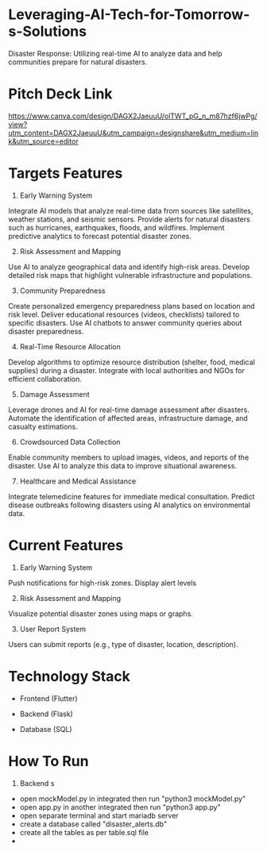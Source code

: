 # Leveraging-AI-Tech-for-Tomorrow-s-Solutions
Disaster Response: Utilizing real-time AI to analyze data and help communities prepare for natural disasters.

# Pitch Deck Link 

https://www.canva.com/design/DAGX2JaeuuU/olTWT_pG_n_m87hzf6jwPg/view?utm_content=DAGX2JaeuuU&utm_campaign=designshare&utm_medium=link&utm_source=editor

# Targets Features

1. Early Warning System

Integrate AI models that analyze real-time data from sources like satellites, weather stations, and seismic sensors.
Provide alerts for natural disasters such as hurricanes, earthquakes, floods, and wildfires.
Implement predictive analytics to forecast potential disaster zones.

2. Risk Assessment and Mapping

Use AI to analyze geographical data and identify high-risk areas.
Develop detailed risk maps that highlight vulnerable infrastructure and populations.

3. Community Preparedness

Create personalized emergency preparedness plans based on location and risk level.
Deliver educational resources (videos, checklists) tailored to specific disasters.
Use AI chatbots to answer community queries about disaster preparedness.

4. Real-Time Resource Allocation

Develop algorithms to optimize resource distribution (shelter, food, medical supplies) during a disaster.
Integrate with local authorities and NGOs for efficient collaboration.

5. Damage Assessment

Leverage drones and AI for real-time damage assessment after disasters.
Automate the identification of affected areas, infrastructure damage, and casualty estimations.

6. Crowdsourced Data Collection

Enable community members to upload images, videos, and reports of the disaster.
Use AI to analyze this data to improve situational awareness.

7. Healthcare and Medical Assistance

Integrate telemedicine features for immediate medical consultation.
Predict disease outbreaks following disasters using AI analytics on environmental data.


# Current Features

1. Early Warning System

Push notifications for high-risk zones.
Display alert levels 

2. Risk Assessment and Mapping

Visualize potential disaster zones using maps or graphs.

3. User Report System

Users can submit reports (e.g., type of disaster, location, description).


# Technology Stack

- Frontend (Flutter)

- Backend (Flask)

- Database (SQL)

# How To Run
1. Backend s
- open mockModel.py in integrated then run "python3 mockModel.py"
- open app.py in another integrated then run "python3 app.py"
- open separate terminal and start mariadb server 
- create a database called "disaster_alerts.db" 
- create all the tables as per table.sql file
- 


